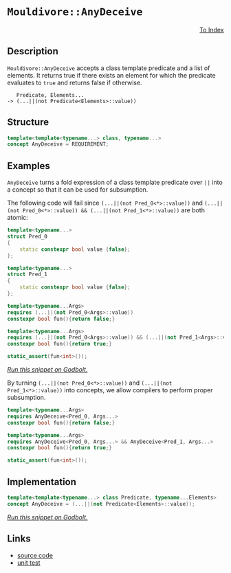<!-- Copyright 2024 Feng Mofan
SPDX-License-Identifier: Apache-2.0 -->

# `Mouldivore::AnyDeceive`

<p style='text-align: right;'><a href="../../concepts.md#mouldivore-any-deceive">To Index</a></p>

## Description

`Mouldivore::AnyDeceive` accepts a class template predicate and a list of elements.
It returns true if there exists an element for which the predicate evaluates to `true` and returns false if otherwise.

<pre><code>   Predicate, Elements...
-> (...||(not Predicate&lt;Elements&gt;::value))</code></pre>

## Structure

```C++
template<template<typename...> class, typename...>
concept AnyDeceive = REQUIREMENT;
```

## Examples

`AnyDeceive` turns a fold expression of a class template predicate over `||` into a concept so that it can be used for subsumption.

The following code will fail since `(...||(not Pred_0<*>::value))` and `(...||(not Pred_0<*>::value)) && (...||(not Pred_1<*>::value))` are both atomic:

```C++
template<typename...>
struct Pred_0
{
    static constexpr bool value {false};
};

template<typename...>
struct Pred_1
{
    static constexpr bool value {false};
};

template<typename...Args>
requires (...||(not Pred_0<Args>::value))
constexpr bool fun(){return false;}

template<typename...Args>
requires (...||(not Pred_0<Args>::value)) && (...||(not Pred_1<Args>::value))
constexpr bool fun(){return true;}

static_assert(fun<int>());
```

[*Run this snippet on Godbolt.*](https://godbolt.org/#z:OYLghAFBqd5QCxAYwPYBMCmBRdBLAF1QCcAaPECAMzwBtMA7AQwFtMQByARg9KtQYEAysib0QXACx8BBAKoBnTAAUAHpwAMvAFYTStJg1DIApACYAQuYukl9ZATwDKjdAGFUtAK4sGIMwDspK4AMngMmAByPgBGmMT%2BXKQADqgKhE4MHt6%2B/kGp6Y4CYRHRLHEJZkl2mA6ZQgRMxATZPn6Btpj2RQwNTQQlUbHxibaNza25HQrjA%2BFD5SNVAJS2qF7EyOwcBJgsyQa7JgDMbgQAnsmMrJgAdPcn2CYaAIIzxF4OANTKxJjoAH0NM8XiYAlZXl8oV8ZkxHMgvmgGDNMKpksQvjFUJ4vgA3MReTBfMEWKhiJRggAiJwhoIC1OOtJBu32h0wJzOl2ubHut0eIPenwIPz%2BgK4IJJIOhMMa8MRAhRaIxWJx%2BO8RJJZNoFPpNIlusZEteLIOcPZpwuV2YPPuL2IwAU/NefwAjl48H8FF8ILywW4/RAGKhhb9/kCOXaHY8QCA1YTlssQUjFejMdjaF8qF4GBBE%2BC/gQNgxM%2BTzVZda9mXtTUcLVzrXdbfbHccns7MG6PZgvT6HgF/f3A8GRWHgadIy3sDG45gE8SzAA2cwL72%2B/sBoMh0UA8Xj5vR2ME2eJ17J3ZKtM4rM5vMWAtFr4ED5lqlGt6yvDIAFMBRKZrUbMOXCAhHlzRNGQ4VZaE4ABWXg/A4LRSFQTh/UsawYXWTYNTMY4eFIAhNEg1YAGsQBghdbgADgXKQYICBdJAATmOBjcP0ThJF4FgJA0DRSAQpCUI4XgFBAfjCMQyDSDgWAYEQEB1gIZIvAIchKDQfY6HiSIbk4VQaIAWkYr5gGQBEpFuMxeH%2BQgSDwdA9H4QQRDEdgpBkQRFBUdQpNIXQkgAd2IJhkk4HgoNg%2BCiOQzgAHlVJU4VUCoL4DIXYzJFM8yvkssxvQ8LT6Axcw8OWXhJK0VYICQTTkm0sgKAgOqGpAYApDMPg6F2YgxIgGIYpicImnOcLeCG5hiHOOKYm0WpJPwzS2EEOKGFoUa/KwGIvGANwxG1MbSCwFhDGAcRNq7OpcW7GLUVqVTtnw4Cuhi2g8BiEKpo8LAYqfPAeO4XhruILElEpPZTreowiNWKgDAdAA1PBMECuKrUO5zhFEcQPMx7y1BigL9FOlBrGsfR3rEyBVlQZIejEjhDJmdATkpUx0MsMwhOB4gHJu6nOm6TIXAYdxPDaPRQnmMoKj0AoMgESY/CSeWekGGWRmqLp5vqWYlb0Go6gEPpmnV4YEmqPXxdyS3%2BjNxYLdWBQsK2CRIo4OCBJi4S0qMkyzIsyQrO9XA7JK3CuHKgiYdWBBMCYLAElzUgyMkY5bhYgJJA0SQzEkBc%2BIopiOI4LjSB4vDblohcqKYqiuAXGDJC4GCWIXL2/OE0TxOjqTqvkmrFMS1T1Oa1Aip0vSOCaFhcQCQymERAwjFypjbi4W4kNsoheccpJMdcnHpDxpQCb83ROuC0Kxvdz3BN4YSEuU1SvhSr4Z7nhel9O1f183grx71WKvOY4Zgo6VWkoPFqxVR7QJGB/eeyBl7tSYlwfiNBaA9T6gNPyE0RqHTwVNGac0HCHSWowAgq11oxS2jtPatADqAyOhDIw50kL4D%2BFdG6fk7rIAeodZ60E/JvQ%2BiNb62wkJ/QBvhYGoNMDgxOqw8IoA%2B58HhgoJGKM0aMAxrIQ%2B7lj6yHxr5JCF9ibQ3ZlYSwFMYhU2TrTemnAmYEBZscNmZNObc3iLvfmydDY9BFmLHIytgii3trLFWaQFZZGtiE1WmRwma0FjrY2VtgkG21kbXosxEkWzGP0fWttTbS3Nm7NYGxXaRxLnfb2nB37EFnvPReSCf5cDXhvDQId8A7xAZHCqMdSBxwTiMZOQiy4VzXjnAIrcAgBGOLnfOzcO5CU4N3CSMMZIDyQEpJKsDAENV0mwTgM8TIsAULiBEuI2m3DZDMGy3T7J708ljNyEhDFeVPiYnQIBjikCvmFQGt9oqd3isPZKqUTlZTORcvE1zbnCggIVIB8QQHHHARsqB%2ByYFNTgQkC5yRkgAiuUxAE8LvwNMYl1TB8RsGDWGlNAh9LpqzXmmQ8ey1KFrQ2uwzA21dr7QZvhY6kMJG8A4Tra6DMt6qHursARggXrCPep9c44jfq82kUDeIciFGQ2URsuGTBEbI1RujJhB9sYGOecYwmPzzHGA8TYERdiaZ00yAzAA9MzUmHMLBcwfjzPmLrklZMCYU0J6BclyyiT0cN8TiglIdhkoWqSCmxOTSk7JdtE0RPyRMdNRS5ilFKVU52FT3JAuWQ/OpkKvjQsuXCs0Mwulh16eivusd46J0oO7cZ/g17HGODBGCOc0EaEHQxKiVbYoiVsD3CBCYU4gDTuvY4VEm64RHQuXCDES7HGBSs2dC73bWWnV3XuVVVjA3SM4SQQA)

By turning `(...||(not Pred_0<*>::value))` and `(...||(not Pred_1<*>::value))` into concepts, we allow compilers to perform proper subsumption.

```C++
template<typename...Args>
requires AnyDeceive<Pred_0, Args...>
constexpr bool fun(){return false;}

template<typename...Args>
requires AnyDeceive<Pred_0, Args...> && AnyDeceive<Pred_1, Args...>
constexpr bool fun(){return true;}

static_assert(fun<int>());
```

## Implementation

```C++
template<template<typename...> class Predicate, typename...Elements>
concept AnyDeceive = (...||(not Predicate<Elements>::value));
```

[*Run this snippet on Godbolt.*](https://godbolt.org/#z:OYLghAFBqd5QCxAYwPYBMCmBRdBLAF1QCcAaPECAMzwBtMA7AQwFtMQByARg9KtQYEAysib0QXACx8BBAKoBnTAAUAHpwAMvAFYTStJg1DIApACYAQuYukl9ZATwDKjdAGFUtAK4sGIMwDspK4AMngMmAByPgBGmMT%2BABykAA6oCoRODB7evv5BaRmOAmER0SxxCWbJdpgOWUIETMQEOT5%2BgbaY9sUMjc0EpVGx8Um2TS1teZ0KE4PhwxWj1QCUtqhexMjsHASYLCkGeyYAzG57B0eYp%2BcAnimMrJgAdK%2Bn2ADUyAYKCh/KxEw%2BFEe1IHwI90ebFez2w9DYggU7xMGgAgmgGNsUgQPqiGLcACJ1TB4ABumA%2BpwJHwgMJMATc9LcEAYqBxAKBeBB1zOcP2jAISJO2BAIFJYi8mBWK1OVjRKNRAHoAFSqtXqjWKhUqtUfAAqmFmf3VWrROo1FtVptRCouhyYxzOEIezGhb2FCtmxC8Dn%2BgPQAH0NAr6XLUR8Ix9Zg6uV8BLNMKoUsQPjFUJ4PuLvBTQ1QxEp6QTZSGAkWTmHbft7Y67i6nnSPWivT72f6A1wS2HI1Gmo5kHGGAmkym0xms5LKQELHnaAXS8X5fPyyG0XarjdnVCXq9UcRgELsArAQBHLx4QF/PGE4lknluDmBjRg3f7huHtEYofJ1Pp2gfKheAwEAylOgIEJsDD/vmPJWPO8qrlW65OpCrrbs8L4HkemCnuehq4viRLbLeNwPkGz57gob6UmYABs5g0fh15EeSJFtlw5Gvu677ovGezDj%2BGYAUBIEWGBEHgt6MGFiuqLRn2AZML88QENQgE3OEBDvMBMrlhway0JwACsvB%2BBwWikKgnCMpY1hRhsWw5mYJw8KQBCaHpawANYgIZkjPBokhcAEJwaIZGi0TR1TJAZHCSLwLASBoT6meZlkcLwCggE%2BblmXppBwLAMCICAGwECkXgEOQlBoAcdDxJETycKoiQ0QAtDRkgfMAyD9lIzxmLwnJEMQeDoHo/CCCIYjsFIMiCIoKjqLlpC6OxADuxBMCknA8PpRkme5FmcAA8hV5U4qgVAfM1bUdV1PUfH1Zg0h4tX0Cm5jOSsvA5VoawQEgNUpHVZAUBAQMgyAwBSGYfB0HsxCZRAMSHTE4TNLcO28GjzDELcx0xNodQ5S5NUIgQx0MLQmPLVgMReMAbhiLOWOkFgLCGMA4i07h9Tkply2JnUFU7C5GndIdtB4DEm14x4WCHQQI0JdwvDksQaZKESHNGFLRjuWsVAGPuABqeCYGtx0uqzE3CKI4izbbC1qIdq36JzKDWNY%2BjS5lkBrKg2JZALrWzOgVKmDZlhmKl6sjVgfvAV0PRZC4DDuJ47R6KECzlJUeiFJkAhTH47GF70Qx56M7G1PUAj9JMmd5DX3TEw0cyVyMCQ13MJd6NGLSd0s3drAo9nbBIe0cMZpApbwaXXS17Wdd1vV%2Bc9EC4IQJDUV9P0G2sCCYEwWAJEn3mSCczwAJwnAEkgBWYkg0Ulhk0df%2BicHFpAJc5zw0VwGiiRr6JEAb5Lghlb40VnodNKGUsquQNvlIqAMSpnQqlVcGqA3r1UahwZoLBSQBFakwL4BgjCPWvs8Lg/lBr4GGqNcasgpoO2kE7JQLtlq6FhhtLaWMp4zznkdDgp0yoVQ%2BJdD4BCiEkLIZzSh1D/IvWwcDd6u8zDfUQblf6gMVEg0wRDd6IBpHEO%2BJzLg18uBPhoLQBGSMUbLRxhjVmTi8YEyJg4VmZMBSU2podOmDMma0BZqrNm%2BxObc3MvgQEfNDSHSFsgEWrNxYxXMlLGWGN5Y7HMkrPAKsXLq01pgbWETwigG0XwY2CgzYWytowG2zD7YzTYbIZ2S1zLcPdvrSOVhLA%2BxiInAOQd4ycFDgQcOJwCQ9OsDHeecdRpxP9snNuzgICuD7uxHOZQu4F3SEXbITdS6pD2RXXOOyW4p3rr3Q5/dW51z6B3M5w9%2B7XNyEcge8xtnPK4KPceM0BEHWWgvExsizEUIsYojQNIt7DV3j8/e2jD7H1PpQKe39f5UICgESBARgqSCfh1diQi4G2AQb9PKBViqlXOgYvR70GpsE4AQu6LAFCkn7KSCFVxZh0O3vHJhk0mkSBafNDh7SdAgBOKQXh21VYApgUCk66CLpXWZZ1Vl7LMxcodIaHEEBXqqPiLvE4mjyU6JQHS%2BItKcEJHZSkFIAZOXXwDNyggCliAsA6nDWx8R7Go3RnjFxAb8aE2Jl47B5NfE0yiZgemjNmYCxcuzCJ2TeDRLbvzeJqhhZ7GSYICWy10my1uFkxWytWaFPSMU8JusylIKNkwU25tLbW1CbbFhzS5ryDFa7SVXTjBez6ekwZFlhmDk4IqMOnso4WFmRZeZCd4Cjzub0NOGc3nZ3TkPfOZcTlZA2ccooWRt3V2WfchurQbkXJWQ8gYJ7u7jAGAej597J7rE2BPH5n9p6AtSpwKRHqWVso5dqvYsxoX0J3p9eFWi/pIpPqMJOMV0X%2BCoScE4hkwqBSSuhgIQCFV/vSqS7KB9SAX0MjfQyiRaLX0kNfYKd8uBSpiicX989OAIrg9%2BgaBH2NEbNWsdWGRnCSCAA)

## Links

- [source code](../../../../conceptrodon/mouldivore/concepts/any_deceive.hpp)
- [unit test](../../../../tests/unit/concepts/mouldivore/any_deceive.test.hpp)
